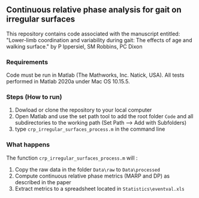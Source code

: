 ## Continuous relative phase analysis for gait on irregular surfaces
This repository contains code associated with the manuscript entitled:
"Lower-limb coordination and variability during gait: The effects of age and walking surface." 
by P Ippersiel, SM Robbins, PC Dixon


### Requirements
Code must be run in Matlab (The Mathworks, Inc. Natick, USA). 
All tests performed in Matlab 2020a under Mac OS 10.15.5.


### Steps (How to run)
1. Dowload or clone the repository to your local computer
2. Open Matlab and use the set path tool to add the root folder ``Code`` 
and all subdirectories to the working path (Set Path --> Add with Subfolders)
3. type ``crp_irregular_surfaces_process.m`` in the command line

### What happens
The function ``crp_irregular_surfaces_process.m`` will :
1. Copy the raw data in the folder ``Data\raw`` to ``Data\processed``
2. Compute continuous relative phase metrics (MARP and DP) as described in the paper
3. Extract metrics to a spreadsheet located in ``Statistics\eventval.xls``


